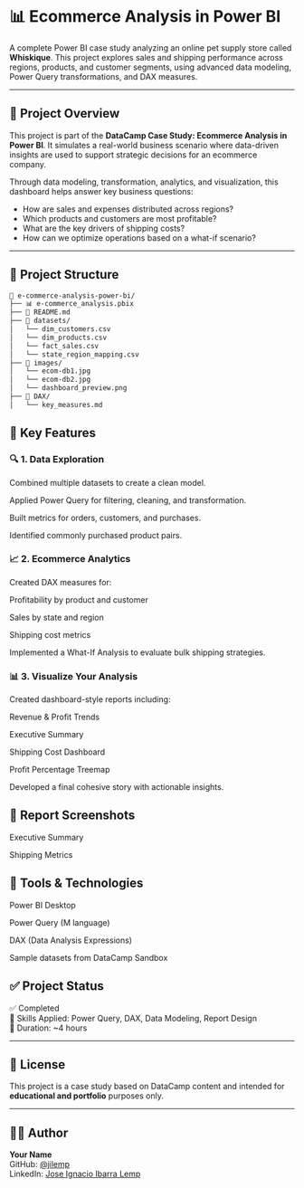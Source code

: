 # 📊 Ecommerce Analysis in Power BI

A complete Power BI case study analyzing an online pet supply store called **Whiskique**. This project explores sales and shipping performance across regions, products, and customer segments, using advanced data modeling, Power Query transformations, and DAX measures.

---

## 🧠 Project Overview

This project is part of the **DataCamp Case Study: Ecommerce Analysis in Power BI**. It simulates a real-world business scenario where data-driven insights are used to support strategic decisions for an ecommerce company.

Through data modeling, transformation, analytics, and visualization, this dashboard helps answer key business questions:

- How are sales and expenses distributed across regions?
- Which products and customers are most profitable?
- What are the key drivers of shipping costs?
- How can we optimize operations based on a what-if scenario?

---

## 📁 Project Structure

```bash
📂 e-commerce-analysis-power-bi/
├── 📊 e-commerce_analysis.pbix
├── 📝 README.md
├── 📁 datasets/
│   └── dim_customers.csv
│   └── dim_products.csv
│   └── fact_sales.csv
│   └── state_region_mapping.csv
├── 📁 images/
│   └── ecom-db1.jpg
│   └── ecom-db2.jpg
│   └── dashboard_preview.png
├── 📁 DAX/
│   └── key_measures.md
```

## 🧾 Key Features
### 🔍 1. Data Exploration
Combined multiple datasets to create a clean model.

Applied Power Query for filtering, cleaning, and transformation.

Built metrics for orders, customers, and purchases.

Identified commonly purchased product pairs.

### 📈 2. Ecommerce Analytics
Created DAX measures for:

Profitability by product and customer

Sales by state and region

Shipping cost metrics

Implemented a What-If Analysis to evaluate bulk shipping strategies.

### 📊 3. Visualize Your Analysis
Created dashboard-style reports including:

Revenue & Profit Trends

Executive Summary

Shipping Cost Dashboard

Profit Percentage Treemap

Developed a final cohesive story with actionable insights.

## 📸 Report Screenshots
Executive Summary

Shipping Metrics

## 📌 Tools & Technologies
Power BI Desktop

Power Query (M language)

DAX (Data Analysis Expressions)

Sample datasets from DataCamp Sandbox

## ✅ Project Status

✅ Completed  
🧠 Skills Applied: Power Query, DAX, Data Modeling, Report Design  
📅 Duration: ~4 hours

---

## 📄 License

This project is a case study based on DataCamp content and intended for **educational and portfolio** purposes only.

---

## 🙋‍♂️ Author

**Your Name**  
GitHub: [@jilemp](https://github.com/jilemp)  
LinkedIn: [Jose Ignacio Ibarra Lemp](https://linkedin.com/in/jose-ignacio-ibarra)
